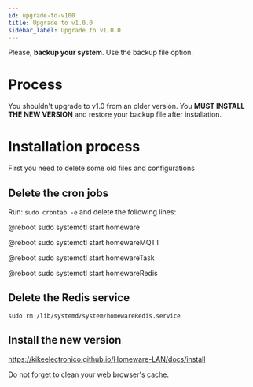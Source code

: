 ```yaml
---
id: upgrade-to-v100
title: Upgrade to v1.0.0
sidebar_label: Upgrade to v1.0.0
---
```


Please, **backup your system**. Use the backup file option.

# Process

You shouldn't upgrade to v1.0 from an older versión. You **MUST INSTALL THE NEW VERSION** and restore your backup file after installation.

# Installation process

First you need to delete some old files and configurations

## Delete the cron jobs

Run: ```sudo crontab -e``` and delete the following lines:

@reboot sudo systemctl start homeware

@reboot sudo systemctl start homewareMQTT

@reboot sudo systemctl start homewareTask

@reboot sudo systemctl start homewareRedis

## Delete the Redis service

```
sudo rm /lib/systemd/system/homewareRedis.service
```

## Install the new version

https://kikeelectronico.github.io/Homeware-LAN/docs/install

Do not forget to clean your web browser's cache.
